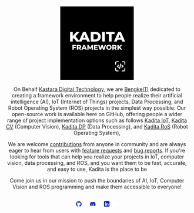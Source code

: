 <!--suppress ALL -->
<p align="center">
  <a href="https://bengkelti.com/kadita-docs">
  <img width="200" src="https://github.com/Kastara-Digital-Technology/assets/raw/main/logo/mainLogo.png"></a>
</p>

<div align="center">

On Behalf [Kastara Digital Technology](https://kastaradigital.com),
we are [BengkelTI](https://bengkelti.com) dedicated to creating a framework environment to help people realize their artificial intelligence (AI), IoT (Internet of Things) projects, Data Processing, and Robot Operating System (ROS) projects in the simplest way possible. Our open-source work is available here on GitHub, offering people a wider range of project implementation options such as follows
[Kadita IoT](https://www.bengkelti.com/kadita-docs/kadita-iot/), 
[Kadita CV]() (Computer Vision), 
[Kadita DP]() (Data Processing), and
[Kadita RoS]() (Robot Operating System),

We are welcome [contributions]() from anyone in community
and are always eager to hear from users with [feature requests]()
and [bug reports]().
If you're looking for tools that can help you realize your projects in IoT, computer vision, data processing, and ROS, and you want them to be fast, accurate, and easy to use, Kadita is the place to be

Come join us in our mission to push the boundaries of AI, IoT, Computer Vision and ROS programming and make them accessible to everyone!

<br>

<a href="https://github.com/Kastara-Digital-Technology" style="text-decoration:none;">
    <img src="https://github.com/Kastara-Digital-Technology/assets/raw/main/social/logo-social-github.png" width="3%" alt="" /></a>
    <img src="https://github.com/Kastara-Digital-Technology/assets/raw/main/social/logo-transparent.png" width="3%" alt="" />

<a href="https://bengkelti.com" style="text-decoration:none;">
    <img src="https://github.com/Kastara-Digital-Technology/assets/raw/main/social/logo-social-discord.png" width="3%" alt="" /></a>
    <img src="https://github.com/Kastara-Digital-Technology/assets/raw/main/social/logo-transparent.png" width="3%" alt="" />
  
<a href="https://www.linkedin.com/company/kastara-digital-technology" style="text-decoration:none;">
    <img src="https://github.com/Kastara-Digital-Technology/assets/raw/main/social/logo-social-linkedin.png" width="3%" alt="" /></a>
    <img src="https://github.com/Kastara-Digital-Technology/assets/raw/main/social/logo-transparent.png" width="3%" alt="" />
  
<a href="https://www.youtube.com/channel/UCpoi-ru_XLLI2m8mZPBdpMw" style="text-decoration:none;">
    <img src="https://github.com/ultralytics/assets/raw/main/social/logo-social-youtube.png" width="3%" alt="" /></a>
</div>